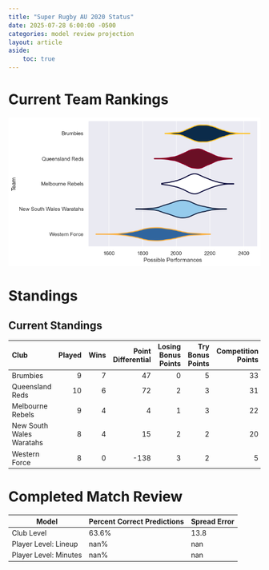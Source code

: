 ```yaml
---  
title: "Super Rugby AU 2020 Status"  
date: 2025-07-28 6:00:00 -0500  
categories: model review projection  
layout: article  
aside:  
    toc: true  
---
```

# Current Team Rankings


![Club Rankings](plots/rankings_Super_Rugby_AU_2020.png)
# Standings

## Current Standings


| Club                     |   Played |   Wins |   Point Differential |   Losing Bonus Points |   Try Bonus Points |   Competition Points |
|:-------------------------|---------:|-------:|---------------------:|----------------------:|-------------------:|---------------------:|
| Brumbies                 |        9 |      7 |                   47 |                     0 |                  5 |                   33 |
| Queensland Reds          |       10 |      6 |                   72 |                     2 |                  3 |                   31 |
| Melbourne Rebels         |        9 |      4 |                    4 |                     1 |                  3 |                   22 |
| New South Wales Waratahs |        8 |      4 |                   15 |                     2 |                  2 |                   20 |
| Western Force            |        8 |      0 |                 -138 |                     3 |                  2 |                    5 |



# Completed Match Review


| Model | Percent Correct Predictions | Spread Error |
| ------ | ------ | ------ |
| Club Level | 63.6% | 13.8 |
| Player Level: Lineup | nan% | nan |
| Player Level: Minutes | nan% | nan |

